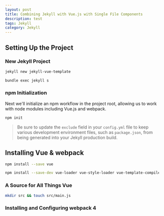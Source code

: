 ```yaml
---
layout: post
title: Combining Jekyll with Vue.js with Single File Components
description: test
tags: Jekyll
category: Jekyll
---
```


## Setting Up the Project

### New Jekyll Project

```bash
jekyll new jekyll-vue-template
```

```bash
bundle exec jekyll s
```

### npm Initialization

Next we'll initialize an npm workflow in the project root, allowing us to work with node modules including Vue.js and webpack.

```bash
npm init
```

> Be sure to update the `exclude` field in your `config.yml` file to keep various development environment files, such as `package.json`, from being generated into your Jekyll production build.

## Installing Vue & webpack

```bash
npm install --save vue
```

```bash
npm install --save-dev vue-loader vue-style-loader vue-template-compiler
```

### A Source for All Things Vue

```bash
mkdir src && touch src/main.js
```

### Installing and Configuring webpack 4


